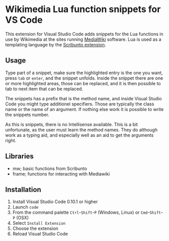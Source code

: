 # Wikimedia Lua function snippets for VS Code

This extension for Visual Studio Code adds snippets for the Lua functions in use by Wikimedia at the sites running [MediaWiki](http://www.mediawiki.org) software. Lua is used as a templating language by the [Scribunto extension](https://www.mediawiki.org/wiki/Extension:Scribunto).

## Usage
Type part of a snippet, make sure the highlighted entry is the one you want, press `tab` or `enter`, and the snippet unfolds. Inside the snippet there are one or more highlighted areas, those can be replaced, and it is then possible to tab to next item that can be replaced.

The snippets has a prefix that is the method name, and inside Visual Studio Code you might type additionel specifiers. Those are typically the class name or the name of an argument. If nothing else work it is possible to write the snippets number.

As this is snippets, there is no Intellisense available. This is a bit unfortunate, as the user must learn the method names. They do although work as a typing aid, and especially well as an aid to get the arguments right.

## Libraries

 - mw; basic functions from Scribunto
 - frame; functions for interacting with Mediawiki
 
## Installation

1. Install Visual Studio Code 0.10.1 or higher
2. Launch `code`
3. From the command palette `Ctrl`-`Shift`-`P` (Windows, Linux) or `Cmd`-`Shift`-`P` (OSX)
4. Select `Install Extension`
5. Choose the extension
6. Reload Visual Studio Code
